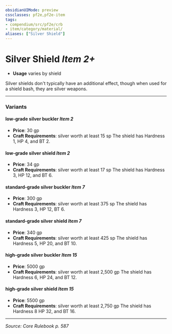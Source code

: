 ```yaml
---
obsidianUIMode: preview
cssclasses: pf2e,pf2e-item
tags:
- compendium/src/pf2e/crb
- item/category/material/
aliases: ["Silver Shield"]
---
```

# Silver Shield *Item 2+*  

- **Usage** varies by shield

Silver shields don't typically have an additional effect, though when used for a shield bash, they are silver weapons.

---

### Variants

#### low-grade silver buckler *Item 2*

- **Price**: 30 gp
- **Craft Requirements**: silver worth at least 15 sp The shield has Hardness 1, HP 4, and BT 2.

#### low-grade silver shield *Item 2*

- **Price**: 34 gp
- **Craft Requirements**: silver worth at least 17 sp The shield has Hardness 3, HP 12, and BT 6.

#### standard-grade silver buckler *Item 7*

- **Price**: 300 gp
- **Craft Requirements**: silver worth at least 375 sp The shield has Hardness 3, HP 12, BT 6.

#### standard-grade silver shield *Item 7*

- **Price**: 340 gp
- **Craft Requirements**: silver worth at least 425 sp The shield has Hardness 5, HP 20, and BT 10.

#### high-grade silver buckler *Item 15*

- **Price**: 5000 gp
- **Craft Requirements**: silver worth at least 2,500 gp The shield has Hardness 6, HP 24, and BT 12.

#### high-grade silver shield *Item 15*

- **Price**: 5500 gp
- **Craft Requirements**: silver worth at least 2,750 gp The shield has Hardness 8 HP 32, and BT 16.

---
*Source: Core Rulebook p. 587*